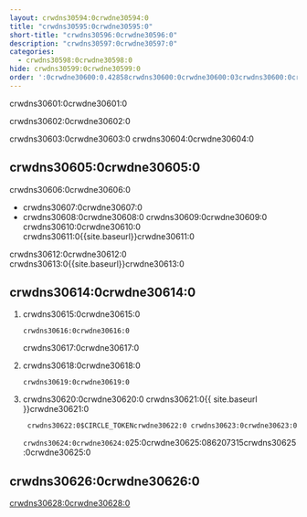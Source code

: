 ```yaml
---
layout: crwdns30594:0crwdne30594:0
title: "crwdns30595:0crwdne30595:0"
short-title: "crwdns30596:0crwdne30596:0"
description: "crwdns30597:0crwdne30597:0"
categories:
  - crwdns30598:0crwdne30598:0
hide: crwdns30599:0crwdne30599:0
order: ':0crwdne30600:0.42858crwdns30600:0crwdne30600:03crwdns30600:0crwdne30600:0'
---
```

crwdns30601:0crwdne30601:0

crwdns30602:0crwdne30602:0

crwdns30603:0crwdne30603:0 crwdns30604:0crwdne30604:0

## crwdns30605:0crwdne30605:0

crwdns30606:0crwdne30606:0

* crwdns30607:0crwdne30607:0
* crwdns30608:0crwdne30608:0 crwdns30609:0crwdne30609:0 crwdns30610:0crwdne30610:0 crwdns30611:0{{site.baseurl}}crwdne30611:0

crwdns30612:0crwdne30612:0 crwdns30613:0{{site.baseurl}}crwdne30613:0

## crwdns30614:0crwdne30614:0

1. crwdns30615:0crwdne30615:0
    
    `crwdns30616:0crwdne30616:0`
    
    crwdns30617:0crwdne30617:0

2. crwdns30618:0crwdne30618:0
    
    `crwdns30619:0crwdne30619:0`

3. crwdns30620:0crwdne30620:0 crwdns30621:0{{ site.baseurl }}crwdne30621:0
    
        crwdns30622:0$CIRCLE_TOKENcrwdne30622:0 crwdns30623:0crwdne30623:0 
    
    `crwdns30624:0crwdne30624:0`25:0crwdne30625:086207315crwdns30625:0crwdne30625:0

## crwdns30626:0crwdne30626:0

[crwdns30628:0crwdne30628:0](crwdns30627:0{{site.baseurl}}crwdne30627:0)